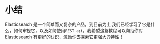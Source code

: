 # 小结

Elasticsearch 是一个简单而又复杂的产品，到目前为止,我们已经学习了它是什么，如何审视它，以及如何使用`REST api`，我希望这篇教程可以帮助你对 Elasticsearch 有更好的认识，激励你去探索它更强大的特性！